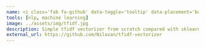 ```yaml
---
name: <i class='fab fa-github' data-toggle='tooltip' data-placement='bottom' data-delay='250'></i> |&nbsp;Tfidf Vectorizer
tools: [nlp, machine learning]
image: ../assets/img/tfidf.jpg
description: Simple tfidf vectorizer from scratch compared with sklearn's implementation.
external_url: https://github.com/Nilavan/tfidf-vectorizer
---
```

